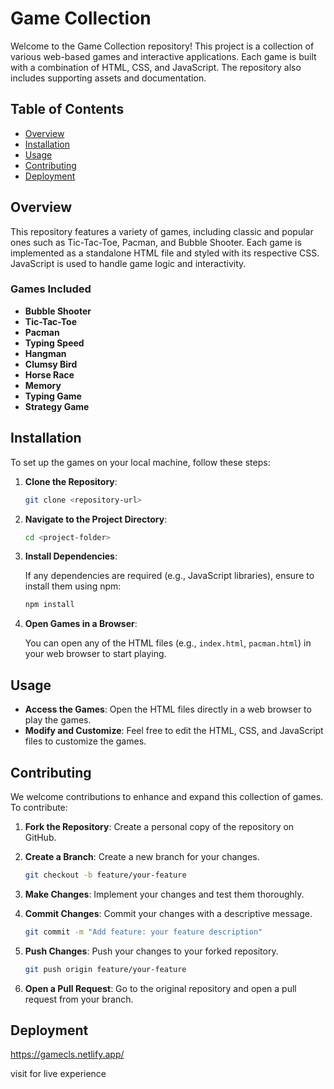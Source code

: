 
# Game Collection

Welcome to the Game Collection repository! This project is a collection of various web-based games and interactive applications. Each game is built with a combination of HTML, CSS, and JavaScript. The repository also includes supporting assets and documentation.

## Table of Contents

- [Overview](#overview)
- [Installation](#installation)
- [Usage](#usage)
- [Contributing](#contributing)
- [Deployment](#deployment)

## Overview

This repository features a variety of games, including classic and popular ones such as Tic-Tac-Toe, Pacman, and Bubble Shooter. Each game is implemented as a standalone HTML file and styled with its respective CSS. JavaScript is used to handle game logic and interactivity.

### Games Included

- **Bubble Shooter**
- **Tic-Tac-Toe**
- **Pacman**
- **Typing Speed**
- **Hangman**
- **Clumsy Bird**
- **Horse Race**
- **Memory**
- **Typing Game**
- **Strategy Game**

## Installation

To set up the games on your local machine, follow these steps:

1. **Clone the Repository**:

   ```bash
   git clone <repository-url>
   ```

2. **Navigate to the Project Directory**:

   ```bash
   cd <project-folder>
   ```

3. **Install Dependencies**:

   If any dependencies are required (e.g., JavaScript libraries), ensure to install them using npm:

   ```bash
   npm install
   ```

4. **Open Games in a Browser**:

   You can open any of the HTML files (e.g., `index.html`, `pacman.html`) in your web browser to start playing.

## Usage

- **Access the Games**: Open the HTML files directly in a web browser to play the games.
- **Modify and Customize**: Feel free to edit the HTML, CSS, and JavaScript files to customize the games.

## Contributing

We welcome contributions to enhance and expand this collection of games. To contribute:

1. **Fork the Repository**: Create a personal copy of the repository on GitHub.
2. **Create a Branch**: Create a new branch for your changes.

   ```bash
   git checkout -b feature/your-feature
   ```

3. **Make Changes**: Implement your changes and test them thoroughly.
4. **Commit Changes**: Commit your changes with a descriptive message.

   ```bash
   git commit -m "Add feature: your feature description"
   ```

5. **Push Changes**: Push your changes to your forked repository.

   ```bash
   git push origin feature/your-feature
   ```

6. **Open a Pull Request**: Go to the original repository and open a pull request from your branch.

## Deployment

https://gamecls.netlify.app/

visit for live experience

